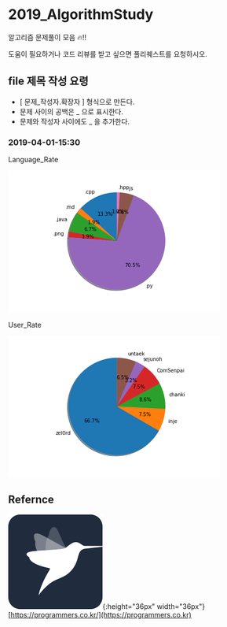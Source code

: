# 2019_AlgorithmStudy
알고리즘 문제풀이 모음 🔥!!
  
도움이 필요하거나 코드 리뷰를 받고 싶으면 풀리퀘스트를 요청하시오.

## file 제목 작성 요령
- [ 문제_작성자.확장자 ] 형식으로 만든다.
- 문제 사이의 공백은 _ 으로 표시한다.
- 문제와 작성자 사이에도 _ 을 추가한다.

### 2019-04-01-15:30
Language_Rate

![](https://github.com/zel0rd/2019_AlgorithmStudy/blob/master/reference/lanuage_2019-04-01_15-28-02.png)

User_Rate

![](https://github.com/zel0rd/2019_AlgorithmStudy/blob/master/reference/user_2019-04-01_15-27-46.png)

## Refernce
![programmers](reference/programmers.png){:height="36px" width="36px"}
[https://programmers.co.kr/](https://programmers.co.kr)